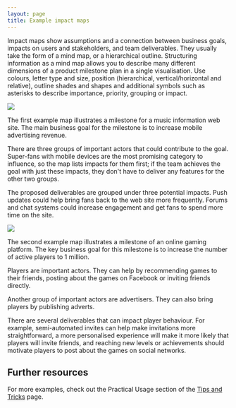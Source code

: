 ```yaml
---
layout: page
title: Example impact maps
---
```


Impact maps show assumptions and a connection between business goals, impacts on users and stakeholders, and team deliverables. They usually take the form of a mind map, or a hierarchical outline. Structuring information as a mind map allows you to describe many different dimensions of a product milestone plan in a single visualisation. Use colours, letter type and size, position (hierarchical, vertical/horizontal and relative), outline shades and shapes and additional symbols such as asterisks to describe importance, priority, grouping or impact.

![](/assets/im_template.png)

The first example map illustrates a milestone for a music information web site. The main business goal for the milestone is to increase mobile advertising revenue. 

There are three groups of important actors that could contribute to the goal. Super-fans with mobile devices are the most promising category to influence, so the map lists impacts for them first; if the team achieves the goal with just these impacts, they don't have to deliver any features for the other two groups.

The proposed deliverables are grouped under three potential impacts. Push updates could help bring fans back to the web site more frequently. Forums and chat systems could increase engagement and get fans to spend more time on the site.

![](/assets/gaming_example.png)

The second example map illustrates a milestone of an online gaming platform. The key business goal for this milestone is to increase the number of active players to 1 million.

Players are important actors. They can help by recommending games to their friends, posting about the games on Facebook or inviting friends directly.

Another group of important actors are advertisers. They can also bring players by publishing adverts.

There are several deliverables that can impact player behaviour. For example, semi-automated invites can help make invitations more straightforward, a more personalised experience will make it more likely that players will invite friends, and reaching new levels or achievements should motivate players to post about the games on social networks.


## Further resources 

For more examples, check out the Practical Usage section of the [Tips and Tricks](/tips-and-tricks.html) page.
